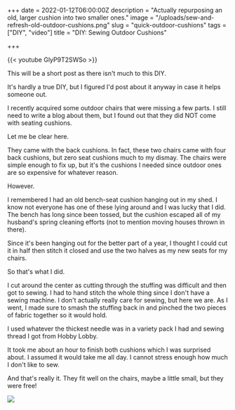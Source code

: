 
+++
date = 2022-01-12T06:00:00Z
description = "Actually repurposing an old, larger cushion into two smaller ones."
image = "/uploads/sew-and-refresh-old-outdoor-cushions.png"
slug = "quick-outdoor-cushions"
tags = ["DIY", "video"]
title = "DIY: Sewing Outdoor Cushions"

+++

{{< youtube GlyP9T2SWSo >}}

This will be a short post as there isn't much to this DIY.

It's hardly a true DIY, but I figured I'd post about it anyway in case it helps someone out.

I recently acquired some outdoor chairs that were missing a few parts. I still need to write a blog about them, but I found out that they did NOT come with seating cushions.

Let me be clear here.

They came with the back cushions. In fact, these two chairs came with four back cushions, but zero seat cushions much to my dismay. The chairs were simple enough to fix up, but it's the cushions I needed since outdoor ones are so expensive for whatever reason.

However.

I remembered I had an old bench-seat cushion hanging out in my shed. I know not everyone has one of these lying around and I was lucky that I did. The bench has long since been tossed, but the cushion escaped all of my husband's spring cleaning efforts (not to mention moving houses thrown in there).

Since it's been hanging out for the better part of a year, I thought I could cut it in half then stitch it closed and use the two halves as my new seats for my chairs.

So that's what I did.

I cut around the center as cutting through the stuffing was difficult and then got to sewing. I had to hand stitch the whole thing since I don't have a sewing machine. I don't actually really care for sewing, but here we are. As I went, I made sure to smash the stuffing back in and pinched the two pieces of fabric together so it would hold.

I used whatever the thickest needle was in a variety pack I had and sewing thread I got from Hobby Lobby.

It took me about an hour to finish both cushions which I was surprised about. I assumed it would take me all day. I cannot stress enough how much I don't like to sew.

And that's really it. They fit well on the chairs, maybe a little small, but they were free!

![](/uploads/outdoor-setup.jpg)
